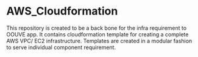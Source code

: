AWS_Cloudformation
==================
This repository is created to be a back bone for the infra requirement to OOUVE app. It contains cloudformation template for creating a complete AWS VPC/ EC2 infrastructure. Templates are created in a modular fashion to serve individual component requirement. 
